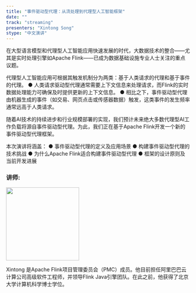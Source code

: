 ```yaml
---
title: "事件驱动型代理：从流处理到代理型人工智能框架"
date: ""
track: "streaming"
presenters: "Xintong Song"
stype: "中文演讲"
--- 
```


在大型语言模型和代理型人工智能应用快速发展的时代，大数据技术的整合——尤其是实时处理引擎如Apache Flink——已成为数据基础设施专业人士关注的重点议题。

代理型人工智能应用可根据其触发机制分为两类：基于人类请求的代理和基于事件的代理。
● 人类请求驱动型代理通常需要上下文信息来处理请求，而Flink的实时数据处理能力可确保及时提供更新的上下文信息。
● 相比之下，事件驱动型代理由机器生成的事件（如交易、网页点击或传感器数据）触发，这类事件的发生频率通常远高于人类请求。

随着AI技术的持续进步和行业规模部署的实现，我们预计未来绝大多数代理型AI工作负载将源自事件驱动型代理。为此，我们正在基于Apache Flink开发一个新的事件驱动型代理框架。

本次演讲将涵盖：
● 事件驱动型代理的定义及应用场景
● 构建事件驱动型代理的技术挑战
● 为什么Apache Flink适合构建事件驱动型代理
● 框架的设计原则及当前开发进展

### 讲师:

<img src="https://sessionize.com/image/47dd-400o400o1-aEC9VKjiLoZ17X9guibiwx.jpg" width="200" /><br/>

Xintong 是Apache Flink项目管理委员会（PMC）成员。他目前担任阿里巴巴云计算公司高级软件工程师，并领导Flink Java引擎团队。在此之前，他获得了北京大学计算机科学博士学位。